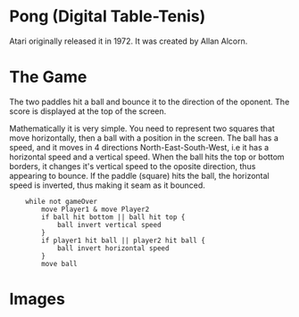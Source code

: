 # Pong (Digital Table-Tenis)

Atari originally released it in 1972.
It was created by Allan Alcorn.

# The Game

The two paddles hit a ball and bounce it to the direction of the oponent. The score is displayed at the top of the screen.

Mathematically it is very simple. You need to represent two squares that move horizontally, then a ball with a position in the screen.
The ball has a speed, and it moves in 4 directions North-East-South-West, i.e it has a horizontal speed and a vertical speed.
When the ball hits the top or bottom borders, it changes it's vertical speed to the oposite direction, thus appearing to bounce.
If the paddle (square) hits the ball, the horizontal speed is inverted, thus making it seam as it bounced.

		while not gameOver
			move Player1 & move Player2
			if ball hit bottom || ball hit top {
				ball invert vertical speed
			}
			if player1 hit ball || player2 hit ball {
				ball invert horizontal speed
			}
			move ball

# Images

